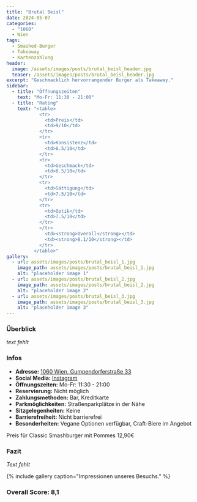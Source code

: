 ```yaml
---
title: "Brutal Beisl"
date: 2024-05-07
categories:
  - "1060"
  - Wien
tags:
  - Smashed-Burger
  - Takeaway
  - Kartenzahlung
header:
  image: /assets/images/posts/brutal_beisl_header.jpg
  teaser: /assets/images/posts/brutal_beisl_header.jpg
excerpt: "Geschmacklich hervorrangender Burger als Takeaway."
sidebar:
  - title: "Öffnungszeiten"
    text: "Mo-Fr: 11:30 - 21:00"
  - title: "Rating"
    text: "<table>
            <tr>
              <td>Preis</td>
              <td>9/10</td>
            </tr>
            <tr>
              <td>Konsistenz</td>
              <td>8.5/10</td>
            </tr>
            <tr>
              <td>Geschmack</td>
              <td>8.5/10</td>
            </tr>
            <tr>
              <td>Sättigung</td>
              <td>7.5/10</td>
            </tr>
            <tr>
              <td>Optik</td>
              <td>7.5/10</td>
            </tr>
            </tr>
              <td><strong>Overall</strong></td>
              <td><strong>8.1/10</strong></td>
            </tr>
          </table>"
gallery:
  - url: assets/images/posts/brutal_beisl_1.jpg
    image_path: assets/images/posts/brutal_beisl_1.jpg
    alt: "placeholder image 1"
  - url: assets/images/posts/brutal_beisl_2.jpg
    image_path: assets/images/posts/brutal_beisl_2.jpg
    alt: "placeholder image 2"
  - url: assets/images/posts/brutal_beisl_3.jpg
    image_path: assets/images/posts/brutal_beisl_3.jpg
    alt: "placeholder image 3"
---
```


### Überblick
*text fehlt*

### Infos
- **Adresse:** <a href="https://www.google.com/maps?q=1060+Wien,+Gumpendorferstraße+33"><i class="fas fa-map-marker-alt"></i> 1060 Wien, Gumpendorferstraße 33</a>
- **Social Media:** <a href="https://www.instagram.com/burgerbeislbrutal/"><i class="fab fa-instagram"></i> Instagram</a>
- **Öffnungszeiten:** Mo-Fr: 11:30 - 21:00
- **Reservierung:** Nicht möglich
- **Zahlungsmethoden:** Bar, Kreditkarte
- **Parkmöglichkeiten:** Straßenparkplätze in der Nähe
- **Sitzgelegenheiten:** Keine
- **Barrierefreiheit:** Nicht barrierefrei
- **Besonderheiten:** Vegane Optionen verfügbar, Craft-Biere im Angebot

<!-- ### Rating
<table>
  <tr>
    <td>Preis</td>
    <td>9/10</td>
  </tr>
  <tr>
    <td>Konsistenz</td>
    <td>8.5/10</td>
  </tr>
  <tr>
    <td>Geschmack</td>
    <td>8.5/10</td>
  </tr>
  <tr>
    <td>Sättigung</td>
    <td>7.5/10</td>
  </tr>
  <tr>
    <td>Optik</td>
    <td>7.5/10</td>
  </tr>
</table> -->

Preis für Classic Smashburger mit Pommes 12,90€

### Fazit
*Text fehlt*

{% include gallery caption="Impressionen unseres Besuchs." %}

### Overall Score: 8,1

